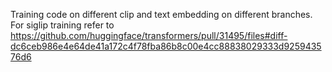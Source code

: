 Training code on different clip and text embedding on different branches.
For siglip training refer to https://github.com/huggingface/transformers/pull/31495/files#diff-dc6ceb986e4e64de41a172c4f78fba86b8c00e4cc88838029333d925943576d6  
